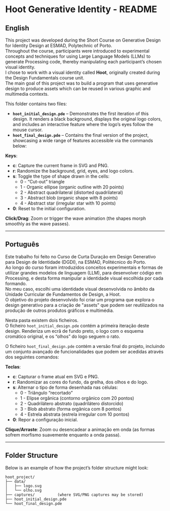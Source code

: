 # Hoot Generative Identity - README

## English

This project was developed during the Short Course on Generative Design for Identity Design at ESMAD, Polytechnic of Porto.  
Throughout the course, participants were introduced to experimental concepts and techniques for using Large Language Models (LLMs) to generate Processing code, thereby manipulating each participant’s chosen visual identity.  
I chose to work with a visual identity called **Hoot**, originally created during the Design Fundamentals course unit.  
The main goal of this project was to build a program that uses generative design to produce assets which can be reused in various graphic and multimedia contexts.

This folder contains two files:

- **`hoot_initial_design.pde`** – Demonstrates the first iteration of this design. It renders a black background, displays the original logo colors, and includes an interactive feature where the logo’s eyes follow the mouse cursor.  
- **`hoot_final_design.pde`** – Contains the final version of the project, showcasing a wide range of features accessible via the commands below:

**Keys**:  
- **c**: Capture the current frame in SVG and PNG.  
- **r**: Randomize the background, grid, eyes, and logo colors.  
- **s**: Toggle the type of shape drawn in the cells:  
  - 0 - “Cut-out” triangle  
  - 1 - Organic ellipse (organic outline with 20 points)  
  - 2 - Abstract quadrilateral (distorted quadrilateral)  
  - 3 - Abstract blob (organic shape with 8 points)  
  - 4 - Abstract star (irregular star with 10 points)  
- **0**: Reset to the initial configuration.  

**Click/Drag**: Zoom or trigger the wave animation (the shapes morph smoothly as the wave passes).

---

## Português

Este trabalho foi feito no Curso de Curta Duração em Design Generativo para Design de Identidade (DGDI), na ESMAD, Politécnico do Porto.  
Ao longo do curso foram introduzidos conceitos experimentais e formas de utilizar grandes modelos de linguagem (LLM), para desenvolver código em Processing, e desta forma manipular a identidade visual escolhida por cada formando.  
No meu caso, escolhi uma identidade visual desenvolvida no âmbito da Unidade Curricular de Fundamentos de Design, a Hoot.  
O objetivo do projeto desenvolvido foi criar um programa que explora o design generativo para a criação de "assets" que podem ser reutilizados na produção de outros produtos gráficos e multimédia.

Nesta pasta existem dois ficheiros.  
O ficheiro `hoot_initial_design.pde` contém a primeira iteração deste design. Renderiza um ecrã de fundo preto, o logo com o esquema cromático original, e os “olhos” do logo seguem o rato.

O ficheiro `hoot_final_design.pde` contém a versão final do projeto, incluindo um conjunto avançado de funcionalidades que podem ser acedidas através dos seguintes comandos:

**Teclas**:  
- **c**: Capturar o frame atual em SVG e PNG.  
- **r**: Randomizar as cores do fundo, da grelha, dos olhos e do logo.  
- **s**: Alternar o tipo de forma desenhada nas células:  
  - 0 - Triângulo “recortado”  
  - 1 - Elipse orgânica (contorno orgânico com 20 pontos)  
  - 2 - Quadrilátero abstrato (quadrilátero distorcido)  
  - 3 - Blob abstrato (forma orgânica com 8 pontos)  
  - 4 - Estrela abstrata (estrela irregular com 10 pontos)  
- **0**: Repor a configuração inicial.

**Clique/Arraste**: Zoom ou desencadear a animação em onda (as formas sofrem morfismo suavemente enquanto a onda passa).

---

## Folder Structure

Below is an example of how the project’s folder structure might look:

```plaintext
hoot_project/
├── data/
│   ├── logo.svg
│   └── olho.svg
├── captures/          (where SVG/PNG captures may be stored)
├── hoot_initial_design.pde
└── hoot_final_design.pde

